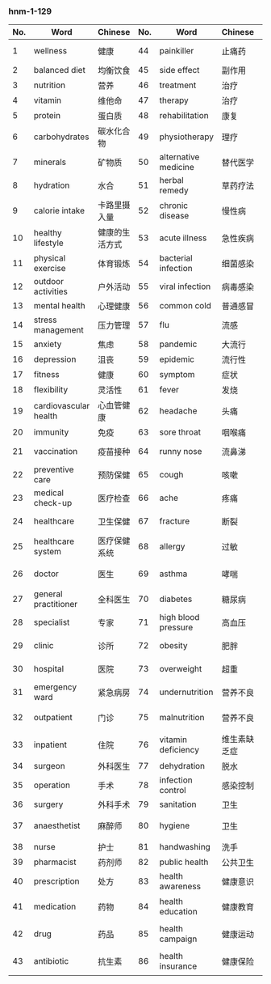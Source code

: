 ### hnm-1-129

| No. | Word | Chinese | No. | Word | Chinese | No. | Word | Chinese |
|-----|------|---------|-----|------|---------|-----|------|---------|
| 1 | wellness | 健康 | 44 | painkiller | 止痛药 | 87 | health expenditure | 健康支出 |
| 2 | balanced diet | 均衡饮食 | 45 | side effect | 副作用 | 88 | cost-effective | 成本效益 |
| 3 | nutrition | 营养 | 46 | treatment | 治疗 | 89 | patient | 病人 |
| 4 | vitamin | 维他命 | 47 | therapy | 治疗 | 90 | patient care | 病人护理 |
| 5 | protein | 蛋白质 | 48 | rehabilitation | 康复 | 91 | bedridden | 卧床不起 |
| 6 | carbohydrates | 碳水化合物 | 49 | physiotherapy | 理疗 | 92 | consultation | 咨询 |
| 7 | minerals | 矿物质 | 50 | alternative medicine | 替代医学 | 93 | diagnosis | 诊断 |
| 8 | hydration | 水合 | 51 | herbal remedy | 草药疗法 | 94 | medical imaging | 医学成像 |
| 9 | calorie intake | 卡路里摄入量 | 52 | chronic disease | 慢性病 | 95 | X-ray | X射线 |
| 10 | healthy lifestyle | 健康的生活方式 | 53 | acute illness | 急性疾病 | 96 | ultrasound | 超声波 |
| 11 | physical exercise | 体育锻炼 | 54 | bacterial infection | 细菌感染 | 97 | MRI | MRI |
| 12 | outdoor activities | 户外活动 | 55 | viral infection | 病毒感染 | 98 | CT scan | CT扫描 |
| 13 | mental health | 心理健康 | 56 | common cold | 普通感冒 | 99 | blood test | 验血 |
| 14 | stress management | 压力管理 | 57 | flu | 流感 | 100 | prescribe | 规定 |
| 15 | anxiety | 焦虑 | 58 | pandemic | 大流行 | 101 | monitor | 监视器 |
| 16 | depression | 沮丧 | 59 | epidemic | 流行性 | 102 | follow-up | 后续 |
| 17 | fitness | 健康 | 60 | symptom | 症状 | 103 | recovery | 恢复 |
| 18 | flexibility | 灵活性 | 61 | fever | 发烧 | 104 | convalescence | 恢复期 |
| 19 | cardiovascular health | 心血管健康 | 62 | headache | 头痛 | 105 | palliative care | 姑息治疗 |
| 20 | immunity | 免疫 | 63 | sore throat | 咽喉痛 | 106 | terminal illness | 绝症 |
| 21 | vaccination | 疫苗接种 | 64 | runny nose | 流鼻涕 | 107 | end-of-life care | 临终护理 |
| 22 | preventive care | 预防保健 | 65 | cough | 咳嗽 | 108 | mental wellbeing | 精神健康 |
| 23 | medical check-up | 医疗检查 | 66 | ache | 疼痛 | 109 | counselling | 咨询 |
| 24 | healthcare | 卫生保健 | 67 | fracture | 断裂 | 110 | therapy session | 治疗课程 |
| 25 | healthcare system | 医疗保健系统 | 68 | allergy | 过敏 | 111 | support group | 支持小组 |
| 26 | doctor | 医生 | 69 | asthma | 哮喘 | 112 | lifestyle disease | 生活方式疾病 |
| 27 | general practitioner | 全科医生 | 70 | diabetes | 糖尿病 | 113 | risk factor | 风险因素 |
| 28 | specialist | 专家 | 71 | high blood pressure | 高血压 | 114 | early intervention | 早期干预 |
| 29 | clinic | 诊所 | 72 | obesity | 肥胖 | 115 | health screening | 健康筛查 |
| 30 | hospital | 医院 | 73 | overweight | 超重 | 116 | annual check-up | 年度检查 |
| 31 | emergency ward | 紧急病房 | 74 | undernutrition | 营养不良 | 117 | preventive measure | 预防措施 |
| 32 | outpatient | 门诊 | 75 | malnutrition | 营养不良 | 118 | vaccination programme | 疫苗接种计划 |
| 33 | inpatient | 住院 | 76 | vitamin deficiency | 维生素缺乏症 | 119 | community health | 社区健康 |
| 34 | surgeon | 外科医生 | 77 | dehydration | 脱水 | 120 | telemedicine | 远程医疗 |
| 35 | operation | 手术 | 78 | infection control | 感染控制 | 121 | remote diagnosis | 远程诊断 |
| 36 | surgery | 外科手术 | 79 | sanitation | 卫生 | 122 | mobile clinic | 移动诊所 |
| 37 | anaesthetist | 麻醉师 | 80 | hygiene | 卫生 | 123 | health visitor | 卫生访问者 |
| 38 | nurse | 护士 | 81 | handwashing | 洗手 | 124 | midwife | 助产士 |
| 39 | pharmacist | 药剂师 | 82 | public health | 公共卫生 | 125 | birth control | 计划生育 |
| 40 | prescription | 处方 | 83 | health awareness | 健康意识 | 126 | reproductive health | 生殖健康 |
| 41 | medication | 药物 | 84 | health education | 健康教育 | 127 | maternal health | 孕产妇健康 |
| 42 | drug | 药品 | 85 | health campaign | 健康运动 | 128 | neonatal care | 新生儿护理 |
| 43 | antibiotic | 抗生素 | 86 | health insurance | 健康保险 | 129 | child vaccination | 儿童疫苗接种 |